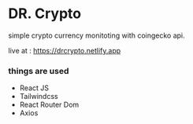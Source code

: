 # DR. Crypto

simple crypto currency monitoting with coingecko api.

live at : https://drcrypto.netlify.app

### things are used

- React JS
- Tailwindcss
- React Router Dom
- Axios
